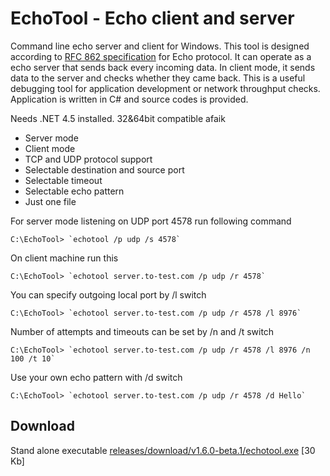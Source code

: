 EchoTool - Echo client and server
=================================

Command line echo server and client for Windows. This tool is designed according to [RFC 862 specification]([http://www.ietf.org/rfc/rfc0862.txt?number=862]) for Echo protocol. It can operate as a echo server that sends back every incoming data. In client mode, it sends data to the server and checks whether they came back. This is a useful debugging tool for application development or network throughput checks. Application is written in C# and source codes is provided.

Needs .NET 4.5 installed. 32&64bit compatible afaik

- Server mode
- Client mode
- TCP and UDP protocol support
- Selectable destination and source port
- Selectable timeout
- Selectable echo pattern
- Just one file

For server mode listening on UDP port 4578 run following command
                
	C:\EchoTool> `echotool /p udp /s 4578`
				
On client machine run this

	C:\EchoTool> `echotool server.to-test.com /p udp /r 4578`
				
You can specify outgoing local port by /l switch

	C:\EchoTool> `echotool server.to-test.com /p udp /r 4578 /l 8976`
				
Number of attempts and timeouts can be set by /n and /t switch

	C:\EchoTool> `echotool server.to-test.com /p udp /r 4578 /l 8976 /n 100 /t 10`

Use your own echo pattern with /d switch

	C:\EchoTool> `echotool server.to-test.com /p udp /r 4578 /d Hello`
                


## Download  ##
Stand alone executable
[releases/download/v1.6.0-beta.1/echotool.exe](https://github.com/mitoskalandiel/EchoTool/releases/download/v1.6.0-beta.1/echotool.exe) [30 Kb]
